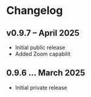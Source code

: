 # Changelog

## v0.9.7 – April 2025

- Initial public release
- Added Zoom capabilit

## 0.9.6 ... March 2025

- Initial private release
